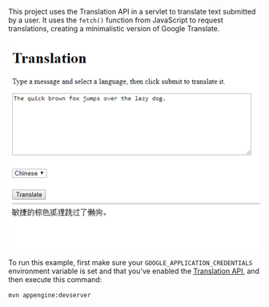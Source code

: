 This project uses the Translation API in a servlet to translate text submitted
by a user. It uses the `fetch()` function from JavaScript to request
translations, creating a minimalistic version of Google Translate.

![Minimal Google Translate](screenshot.png)

To run this example, first make sure your `GOOGLE_APPLICATION_CREDENTIALS`
environment variable is set and that you've enabled the
[Translation API](https://console.cloud.google.com/apis/library/translate.googleapis.com),
and then execute this command:

```
mvn appengine:devserver
```
